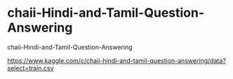 # chaii-Hindi-and-Tamil-Question-Answering
chaii-Hindi-and-Tamil-Question-Answering

https://www.kaggle.com/c/chaii-hindi-and-tamil-question-answering/data?select=train.csv
